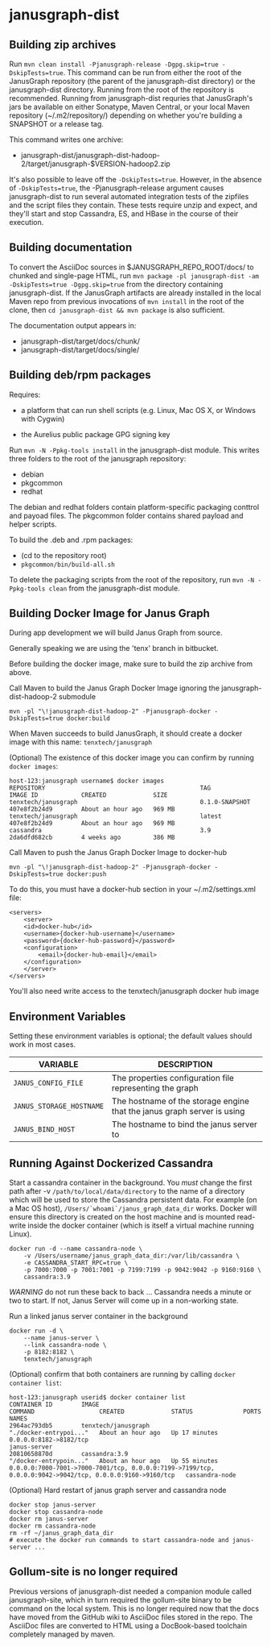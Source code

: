 janusgraph-dist
==========

Building zip archives
-----------------------------

Run `mvn clean install -Pjanusgraph-release -Dgpg.skip=true
-DskipTests=true`.  This command can be run from either the root of
the JanusGraph repository (the parent of the janusgraph-dist directory) or the
janusgraph-dist directory.  Running from the root of the repository is
recommended.  Running from janusgraph-dist requries that JanusGraph's jars be
available on either Sonatype, Maven Central, or your local Maven
repository (~/.m2/repository/) depending on whether you're building a
SNAPSHOT or a release tag.

This command writes one archive:

* janusgraph-dist/janusgraph-dist-hadoop-2/target/janusgraph-$VERSION-hadoop2.zip

It's also possible to leave off the `-DskipTests=true`.  However, in
the absence of `-DskipTests=true`, the -Pjanusgraph-release argument
causes janusgraph-dist to run several automated integration tests of the
zipfiles and the script files they contain.  These tests require unzip
and expect, and they'll start and stop Cassandra, ES, and HBase in the
course of their execution.

Building documentation
----------------------

To convert the AsciiDoc sources in $JANUSGRAPH_REPO_ROOT/docs/ to chunked
and single-page HTML, run `mvn package -pl janusgraph-dist -am
-DskipTests=true -Dgpg.skip=true` from the directory containing
janusgraph-dist.  If the JanusGraph artifacts are already installed in the local
Maven repo from previous invocations of `mvn install` in the root of
the clone, then `cd janusgraph-dist && mvn package` is also sufficient.

The documentation output appears in:

* janusgraph-dist/target/docs/chunk/
* janusgraph-dist/target/docs/single/

Building deb/rpm packages
-------------------------

Requires:

* a platform that can run shell scripts (e.g. Linux, Mac OS X, or
  Windows with Cygwin)

* the Aurelius public package GPG signing key

Run `mvn -N -Ppkg-tools install` in the janusgraph-dist module.  This writes
three folders to the root of the janusgraph repository:

* debian
* pkgcommon
* redhat

The debian and redhat folders contain platform-specific packaging
conttrol and payoad files.  The pkgcommon folder contains shared
payload and helper scripts.

To build the .deb and .rpm packages:

* (cd to the repository root)
* `pkgcommon/bin/build-all.sh`

To delete the packaging scripts from the root of the repository, run
`mvn -N -Ppkg-tools clean` from the janusgraph-dist module.

Building Docker Image for Janus Graph
-----------------------------

During app development we will build Janus Graph from source.

Generally speaking we are using the 'tenx' branch in bitbucket.

Before building the docker image, make sure to build the zip archive from above.

Call Maven to build the Janus Graph Docker Image ignoring the janusgraph-dist-hadoop-2 submodule

`mvn -pl "\!janusgraph-dist-hadoop-2" -Pjanusgraph-docker -DskipTests=true docker:build`

When Maven succeeds to build JanusGraph, it should create a docker image with this name: `tenxtech/janusgraph`

(Optional) The existence of this docker image you can confirm by running `docker images`:

    host-123:janusgraph username$ docker images
    REPOSITORY                                           TAG                 IMAGE ID            CREATED             SIZE
    tenxtech/janusgraph                                  0.1.0-SNAPSHOT      407e8f2b24d9        About an hour ago   969 MB
    tenxtech/janusgraph                                  latest              407e8f2b24d9        About an hour ago   969 MB
    cassandra                                            3.9                 2da6dfd682cb        4 weeks ago         386 MB
    
    
Call Maven to push the Janus Graph Docker Image to docker-hub

`mvn -pl "\!janusgraph-dist-hadoop-2" -Pjanusgraph-docker -DskipTests=true docker:push`
    
To do this, you must have a docker-hub <servers> section in your ~/.m2/settings.xml file:

```
<servers>
    <server>
    <id>docker-hub</id>
    <username>{docker-hub-username}</username>
    <password>{docker-hub-password}</password>
    <configuration>
        <email>{docker-hub-email}</email>
    </configuration>
    </server>
</servers>
```

You'll also need write access to the tenxtech/janusgraph docker hub image

Environment Variables
---------------------

Setting these environment variables is optional; the default values should work in most cases.

| VARIABLE                 | DESCRIPTION                                                             |
|--------------------------|-------------------------------------------------------------------------|
| `JANUS_CONFIG_FILE`      | The properties configuration file representing the graph                |
| `JANUS_STORAGE_HOSTNAME` | The hostname of the storage engine that the janus graph server is using |
| `JANUS_BIND_HOST`        | The hostname to bind the janus server to                                |


Running Against Dockerized Cassandra
------------------------------------

Start a cassandra container in the background. You *must* change the first path after -v `/path/to/local/data/directory` 
to the name of a directory which will be used to store the Cassandra persistent data. For example (on a Mac OS host),
```/Users/`whoami`/janus_graph_data_dir``` works. Docker will ensure this directory is created on the host machine and
is mounted read-write inside the docker container (which is itself a virtual machine running Linux).

    docker run -d --name cassandra-node \
        -v /Users/username/janus_graph_data_dir:/var/lib/cassandra \
        -e CASSANDRA_START_RPC=true \
        -p 7000:7000 -p 7001:7001 -p 7199:7199 -p 9042:9042 -p 9160:9160 \
        cassandra:3.9
        
*WARNING* do not run these back to back ... Cassandra needs a minute or two to start. If not, Janus Server will come up in a non-working state.
        
Run a linked janus server container in the background

    docker run -d \
        --name janus-server \
        --link cassandra-node \
        -p 8182:8182 \
        tenxtech/janusgraph

(Optional) confirm that both containers are running by calling `docker container list`:

    host-123:janusgraph userid$ docker container list
    CONTAINER ID        IMAGE                                                COMMAND                  CREATED             STATUS              PORTS                                                                                                      NAMES
    2964ac793db5        tenxtech/janusgraph                                  "./docker-entrypoi..."   About an hour ago   Up 17 minutes       0.0.0.0:8182->8182/tcp                                                                                     janus-server
    20810658870d        cassandra:3.9                                        "/docker-entrypoin..."   About an hour ago   Up 55 minutes       0.0.0.0:7000-7001->7000-7001/tcp, 0.0.0.0:7199->7199/tcp, 0.0.0.0:9042->9042/tcp, 0.0.0.0:9160->9160/tcp   cassandra-node
    
(Optional) Hard restart of janus graph server and cassandra node

    docker stop janus-server
    docker stop cassandra-node
    docker rm janus-server
    docker rm cassandra-node
    rm -rf ~/janus_graph_data_dir
    # execute the docker run commands to start cassandra-node and janus-server ...   
    

Gollum-site is no longer required
---------------------------------

Previous versions of janusgraph-dist needed a companion module called
janusgraph-site, which in turn required the gollum-site binary to be
command on the local system.  This is no longer required now that the
docs have moved from the GitHub wiki to AsciiDoc files stored in the
repo.  The AsciiDoc files are converted to HTML using a DocBook-based
toolchain completely managed by maven.
